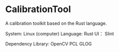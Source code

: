 # CalibrationTool
A calibration toolkit based on the Rust language.

System:
    Linux (computer)
Language:
    Rust
UI：
    Slint


Dependency Library:
    OpenCV
    PCL
    GLOG
